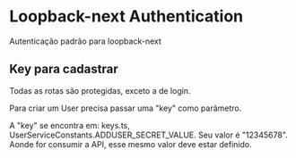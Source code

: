 # Loopback-next Authentication

Autenticação padrão para loopback-next


## Key para cadastrar

Todas as rotas são protegidas, exceto a de login.

Para criar um User precisa passar uma "key" como parâmetro.

A "key" se encontra em: keys.ts, UserServiceConstants.ADDUSER_SECRET_VALUE. Seu valor é "12345678". Aonde for consumir a API, esse mesmo valor deve estar definido.

